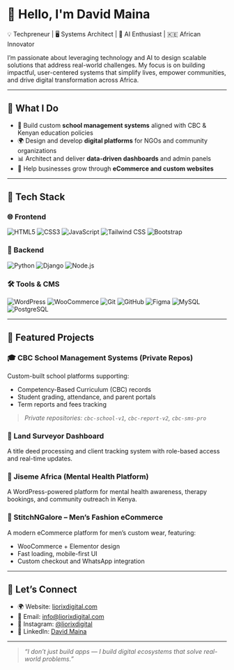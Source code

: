 # 👋 Hello, I'm David Maina

💡 Techpreneur | 🖥️ Systems Architect | 🤖 AI Enthusiast | 🇰🇪 African Innovator

I’m passionate about leveraging technology and AI to design scalable solutions that address real-world challenges. My focus is on building impactful, user-centered systems that simplify lives, empower communities, and drive digital transformation across Africa.

---

## 🚀 What I Do
- 🧠 Build custom **school management systems** aligned with CBC & Kenyan education policies
- 🌍 Design and develop **digital platforms** for NGOs and community organizations
- 📊 Architect and deliver **data-driven dashboards** and admin panels
- 🛒 Help businesses grow through **eCommerce and custom websites**

---

## 🧠 Tech Stack

### 🌐 Frontend
![HTML5](https://img.shields.io/badge/-HTML5-E34F26?style=flat&logo=html5&logoColor=white)
![CSS3](https://img.shields.io/badge/-CSS3-1572B6?style=flat&logo=css3)
![JavaScript](https://img.shields.io/badge/-JavaScript-F7DF1E?style=flat&logo=javascript&logoColor=black)
![Tailwind CSS](https://img.shields.io/badge/-TailwindCSS-38B2AC?style=flat&logo=tailwind-css)
![Bootstrap](https://img.shields.io/badge/-Bootstrap-563D7C?style=flat&logo=bootstrap)

### 🧩 Backend
![Python](https://img.shields.io/badge/-Python-3776AB?style=flat&logo=python)
![Django](https://img.shields.io/badge/-Django-092E20?style=flat&logo=django)
![Node.js](https://img.shields.io/badge/-Node.js-339933?style=flat&logo=node.js)

### 🛠️ Tools & CMS
![WordPress](https://img.shields.io/badge/-WordPress-21759B?style=flat&logo=wordpress)
![WooCommerce](https://img.shields.io/badge/-WooCommerce-96588A?style=flat&logo=woocommerce)
![Git](https://img.shields.io/badge/-Git-F05032?style=flat&logo=git)
![GitHub](https://img.shields.io/badge/-GitHub-181717?style=flat&logo=github)
![Figma](https://img.shields.io/badge/-Figma-F24E1E?style=flat&logo=figma)
![MySQL](https://img.shields.io/badge/-MySQL-4479A1?style=flat&logo=mysql)
![PostgreSQL](https://img.shields.io/badge/-PostgreSQL-336791?style=flat&logo=postgresql)

---

## 🧩 Featured Projects

### 🎓 CBC School Management Systems (Private Repos)
Custom-built school platforms supporting:
- Competency-Based Curriculum (CBC) records
- Student grading, attendance, and parent portals
- Term reports and fees tracking  
> *Private repositories: `cbc-school-v1`, `cbc-report-v2`, `cbc-sms-pro`*

### 📍 Land Surveyor Dashboard
A title deed processing and client tracking system with role-based access and real-time updates.

### 🧠 Jiseme Africa (Mental Health Platform)
A WordPress-powered platform for mental health awareness, therapy bookings, and community outreach in Kenya.

### 👔 StitchNGalore – Men’s Fashion eCommerce
A modern eCommerce platform for men’s custom wear, featuring:
- WooCommerce + Elementor design
- Fast loading, mobile-first UI
- Custom checkout and WhatsApp integration

---

## 🤝 Let’s Connect

- 🌍 Website: [liorixdigital.com](https://liorixdigital.com)
- 📧 Email: [info@liorixdigital.com](mailto:info@liorixdigital.com)
- 📸 Instagram: [@liorixdigital](https://instagram.com/liorixdigital)
- 💼 LinkedIn: [David Maina](www.linkedin.com/in/david-maina-40a353329)

---

> _“I don’t just build apps — I build digital ecosystems that solve real-world problems.”_

